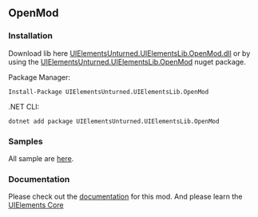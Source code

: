 ## OpenMod 

### Installation
Download lib here [UIElementsUnturned.UIElementsLib.OpenMod.dll](https://github.com/sunnamed434/UIElementsUnturned/releases) or by using the [UIElementsUnturned.UIElementsLib.OpenMod](https://www.nuget.org/packages/UIElementsUnturned.UIElementsLib.OpenMod) nuget package.

Package Manager:
````
Install-Package UIElementsUnturned.UIElementsLib.OpenMod
````

.NET CLI:
````
dotnet add package UIElementsUnturned.UIElementsLib.OpenMod
````

### Samples
All sample are [here](https://github.com/sunnamed434/UIElementsUnturned/tree/main/Samples/OpenMod).

### Documentation
Please check out the [documentation](https://sunnamed.gitbook.io/uielementsunturned/documentation/openmod) for this mod.
And please learn the [UIElements Core](https://sunnamed.gitbook.io/uielementsunturned/documentation/core)
